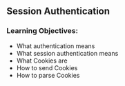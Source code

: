 ## Session Authentication
### Learning Objectives:
* What authentication means
* What session authentication means
* What Cookies are
* How to send Cookies
* How to parse Cookies
